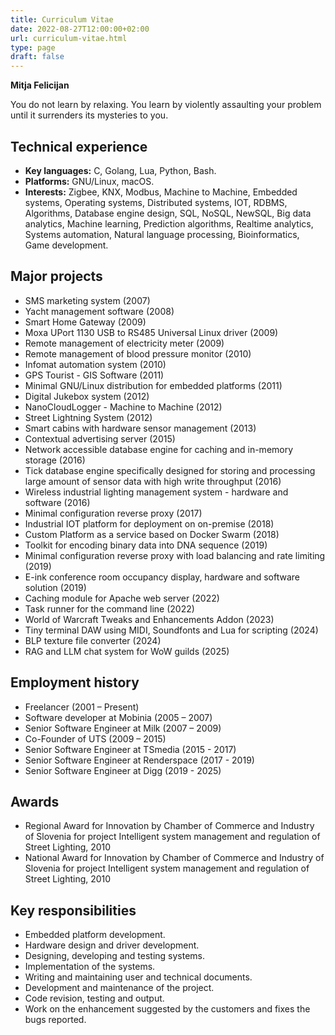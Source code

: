 ```yaml
---
title: Curriculum Vitae
date: 2022-08-27T12:00:00+02:00
url: curriculum-vitae.html
type: page
draft: false
---
```


**Mitja Felicijan**

You do not learn by relaxing. You learn by violently assaulting your problem
until it surrenders its mysteries to you.

## Technical experience

- **Key languages:** C, Golang, Lua, Python, Bash.
- **Platforms:** GNU/Linux, macOS.
- **Interests:** Zigbee, KNX, Modbus, Machine to Machine, Embedded systems,
  Operating systems, Distributed systems, IOT, RDBMS, Algorithms, Database
  engine design, SQL, NoSQL, NewSQL, Big data analytics, Machine learning,
  Prediction algorithms, Realtime analytics, Systems automation, Natural
  language processing, Bioinformatics, Game development.

## Major projects

- SMS marketing system (2007)
- Yacht management software (2008)
- Smart Home Gateway (2009)
- Moxa UPort 1130 USB to RS485 Universal Linux driver (2009)
- Remote management of electricity meter (2009)
- Remote management of blood pressure monitor (2010)
- Infomat automation system (2010)
- GPS Tourist - GIS Software (2011)
- Minimal GNU/Linux distribution for embedded platforms (2011)
- Digital Jukebox system (2012)
- NanoCloudLogger - Machine to Machine (2012)
- Street Lightning System (2012)
- Smart cabins with hardware sensor management (2013)
- Contextual advertising server (2015)
- Network accessible database engine for caching and in-memory storage (2016)
- Tick database engine specifically designed for storing and processing large
  amount of sensor data with high write throughput (2016)
- Wireless industrial lighting management system - hardware and software (2016)
- Minimal configuration reverse proxy (2017)
- Industrial IOT platform for deployment on on-premise (2018)
- Custom Platform as a service based on Docker Swarm (2018)
- Toolkit for encoding binary data into DNA sequence (2019)
- Minimal configuration reverse proxy with load balancing and rate limiting
  (2019)
- E-ink conference room occupancy display, hardware and software solution
  (2019)
- Caching module for Apache web server (2022)
- Task runner for the command line (2022)
- World of Warcraft Tweaks and Enhancements Addon (2023)
- Tiny terminal DAW using MIDI, Soundfonts and Lua for scripting (2024)
- BLP texture file converter (2024)
- RAG and LLM chat system for WoW guilds (2025)

## Employment history

- Freelancer (2001 – Present)
- Software developer at Mobinia (2005 – 2007)
- Senior Software Engineer at Milk (2007 – 2009)
- Co-Founder of UTS (2009 – 2015)
- Senior Software Engineer at TSmedia (2015 - 2017)
- Senior Software Engineer at Renderspace (2017 - 2019)
- Senior Software Engineer at Digg (2019 - 2025)

## Awards

- Regional Award for Innovation by Chamber of Commerce and Industry of Slovenia
  for project Intelligent system management and regulation of Street Lighting,
  2010
- National Award for Innovation by Chamber of Commerce and Industry of Slovenia
  for project Intelligent system management and regulation of Street Lighting,
  2010

## Key responsibilities

- Embedded platform development.
- Hardware design and driver development.
- Designing, developing and testing systems.
- Implementation of the systems.
- Writing and maintaining user and technical documents.
- Development and maintenance of the project.
- Code revision, testing and output.
- Work on the enhancement suggested by the customers and fixes the bugs
  reported.
